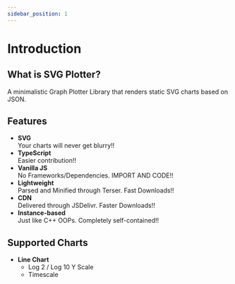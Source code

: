 ```yaml
---
sidebar_position: 1
---
```


# Introduction

## What is SVG Plotter?

A minimalistic Graph Plotter Library that renders static SVG charts based on JSON.

## Features

- **SVG**  
  Your charts will never get blurry!!
- **TypeScript**  
  Easier contribution!!
- **Vanilla JS**  
  No Frameworks/Dependencies. IMPORT AND CODE!!
- **Lightweight**  
  Parsed and Minified through Terser. Fast Downloads!!
- **CDN**  
  Delivered through JSDelivr. Faster Downloads!!
- **Instance-based**  
  Just like C++ OOPs. Completely self-contained!!

## Supported Charts

- **Line Chart**  
  - Log 2 / Log 10 Y Scale
  - Timescale
